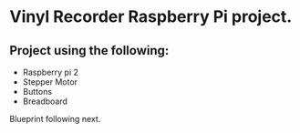 # Vinyl Recorder Raspberry Pi project.

## Project using the following:
* Raspberry pi 2
* Stepper Motor
* Buttons
* Breadboard

Blueprint following next.